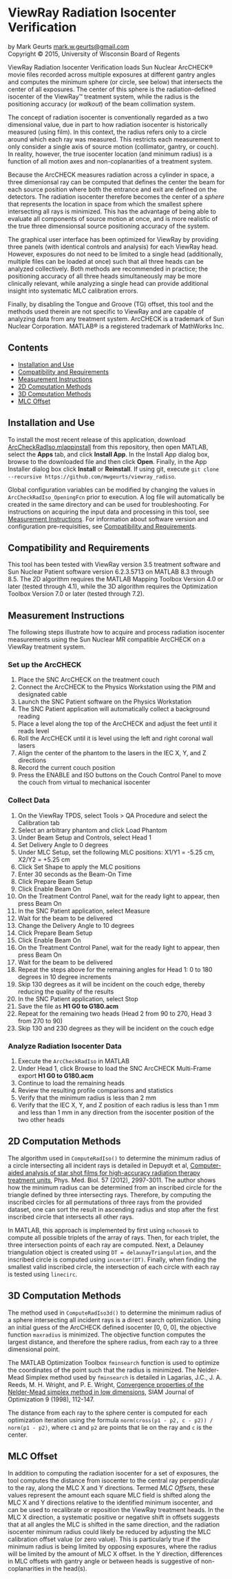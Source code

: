 ViewRay Radiation Isocenter Verification
==============

by Mark Geurts <mark.w.geurts@gmail.com>
<br>Copyright &copy; 2015, University of Wisconsin Board of Regents

ViewRay Radiation Isocenter Verification loads Sun Nuclear ArcCHECK&reg; movie files recorded across multiple exposures at different gantry angles and computes the minimum sphere (or circle, see below) that intersects the center of all exposures.  The center of this sphere is the radiation-defined isocenter of the ViewRay&trade; treatment system, while the radius is the positioning accuracy (or _walkout_) of the beam collimation system.  

The concept of radiation isocenter is conventionally regarded as a two dimensional value, due in part to how radiation isocenter is historically measured (using film). In this context, the radius refers only to a circle around which each ray was measured.  This restricts each measurement to only consider a single axis of source motion (collimator, gantry, or couch). In reality, however, the true isocenter location (and minimum radius) is a function of all motion axes and non-coplanarities of a treatment system.  

Because the ArcCHECK measures radiation across a cylinder in space, a three dimenionsal ray can be computed that defines the center the beam for each source position where both the entrance and exit are defined on the detectors.  The radiation isocenter therefore becomes the center of a _sphere_ that represents the location in space from which the smallest sphere intersecting all rays is minimized.  This has the advantage of being able to evaluate all components of source motion at once, and is more realistic of the true three dimensionsal source positioning accuracy of the system.

The graphical user interface has been optimized for ViewRay by providing three panels (with identical controls and analysis) for each ViewRay head.  However, exposures do not need to be limited to a single head (additionally, multiple files can be loaded at once) such that all three heads can be analyzed collectively.  Both methods are recommended in practice; the positioning accuracy of all three heads simultaneously may be more clinically relevant, while analyzing a single head can provide additional insight into systematic MLC calibration errors.  

Finally, by disabling the Tongue and Groove (TG) offset, this tool and the methods used therein are not specific to ViewRay and are capable of analyzing data from any treatment system.  ArcCHECK is a trademark of Sun Nuclear Corporation.  MATLAB&reg; is a registered trademark of MathWorks Inc.

## Contents

* [Installation and Use](README.md#installation-and-use)
* [Compatibility and Requirements](README.md#compatibility-and-requirements)
* [Measurement Instructions](README.md#measurement-instructions)
* [2D Computation Methods](README.md#2d-computation-methods)
* [3D Computation Methods](README.md#3d-computation-methods)
* [MLC Offset](README.md#mlc-offset)

## Installation and Use

To install the most recent release of this application, download [ArcCheckRadIso.mlappinstall](https://github.com/mwgeurts/viewray_radiso/archive/master.zip) from this repository, then open MATLAB, select the __Apps__ tab, and click __Install App__.  In the Install App dialog box, browse to the downloaded file and then click __Open__.  Finally, in the App Installer dialog box click __Install__ or __Reinstall__.  If using git, execute `git clone --recursive https://github.com/mwgeurts/viewray_radiso`.

Global configuration variables can be modified by changing the values in `ArcCheckRadIso_OpeningFcn` prior to execution.  A log file will automatically be created in the same directory and can be used for troubleshooting.  For instructions on acquiring the input data and processing in this tool, see [Measurement Instructions](README.md#measurement-instructions). For information about software version and configuration pre-requisities, see [Compatibility and Requirements](README.md#compatibility-and-requirements).

## Compatibility and Requirements

This tool has been tested with ViewRay version 3.5 treatment software and Sun Nuclear Patient software version 6.2.3.5713 on MATLAB 8.3 through 8.5.  The 2D algorithm requires the MATLAB Mapping Toolbox Version 4.0 or later (tested through 4.1), while the 3D algorithm requires the Optimization Toolbox Version 7.0 or later (tested through 7.2).

## Measurement Instructions

The following steps illustrate how to acquire and process radiation isocenter measurements using the Sun Nuclear MR compatible ArcCHECK on a ViewRay treatment system.

### Set up the ArcCHECK

1. Place the SNC ArcCHECK on the treatment couch
2. Connect the ArcCHECK to the Physics Workstation using the PIM and designated cable
3. Launch the SNC Patient software on the Physics Workstation
  1. The SNC Patient application will automatically collect a background reading
4. Place a level along the top of the ArcCHECK and adjust the feet until it reads level
5. Roll the ArcCHECK until it is level using the left and right coronal wall lasers
6. Align the center of the phantom to the lasers in the IEC X, Y, and Z directions
7. Record the current couch position
8. Press the ENABLE and ISO buttons on the Couch Control Panel to move the couch from virtual to mechanical isocenter

### Collect Data

1. On the ViewRay TPDS, select Tools > QA Procedure and select the Calibration tab
2. Select an arbitrary phantom and click Load Phantom
3. Under Beam Setup and Controls, select Head 1
4. Set Delivery Angle to 0 degrees
5. Under MLC Setup, set the following MLC positions: X1/Y1 = -5.25 cm, X2/Y2 = +5.25 cm
6. Click Set Shape to apply the MLC positions
8. Enter 30 seconds as the Beam-On Time
9. Click Prepare Beam Setup
10. Click Enable Beam On
11. On the Treatment Control Panel, wait for the ready light to appear, then press Beam On
12. In the SNC Patient application, select Measure
13. Wait for the beam to be delivered
14. Change the Delivery Angle to 10 degrees
15. Click Prepare Beam Setup
16. Click Enable Beam On
17. On the Treatment Control Panel, wait for the ready light to appear, then press Beam On
18. Wait for the beam to be delivered
19. Repeat the steps above for the remaining angles for Head 1: 0 to 180 degrees in 10 degree increments
  1.  Skip 130 degrees as it will be incident on the couch edge, thereby reducing the quality of the results
20. In the SNC Patient application, select Stop
21. Save the file as __H1 G0 to G180.acm__
22. Repeat for the remaining two heads (Head 2 from 90 to 270, Head 3 from 270 to 90)
  1. Skip 130 and 230 degrees as they will be incident on the couch edge

### Analyze Radiation Isocenter Data

1. Execute the `ArcCheckRadIso` in MATLAB
2. Under Head 1, click Browse to load the SNC ArcCHECK Multi-Frame export __H1 G0 to G180.acm__
3. Continue to load the remaining heads
4. Review the resulting profile comparisons and statistics
  1. Verify that the minimum radius is less than 2 mm
  2. Verify that the IEC X, Y, and Z position of each radius is less than 1 mm and less than 1 mm in any direction from the  isocenter position of the two other heads

## 2D Computation Methods

The algorithm used in `ComputeRadIso()` to determine the minimum radius of a circle intersecting all incident rays is detailed in Depuydt et al, [Computer-aided analysis of star shot films for high-accuracy radiation therapy treatment units](http://www.ncbi.nlm.nih.gov/pubmed/22538289), Phys. Med. Biol. 57 (2012), 2997-3011. The author shows how the minimum radius can be determined from an inscribed circle for the triangle defined by three intersecting rays. Therefore, by computing the inscribed circles for all permutations of three rays from the provided dataset, one can sort the result in ascending radius and stop after the first inscribed circle that intersects all other rays.

In MATLAB, this approach is implemented by first using `nchoosek` to compute all possible triplets of the array of rays. Then, for each triplet, the three intersection points of each ray are computed. Next, a Delauney triangulation object is created using `DT = delaunayTriangulation`, and the inscribed circle is computed using `incenter(DT)`.  Finally, when finding the smallest valid inscribed circle, the intersection of each circle with each ray is tested using `linecirc`.

## 3D Computation Methods

The method used in `ComputeRadIso3d()` to determine the minimum radius of a sphere intersecting all incident rays is a direct search optimization.  Using an initial guess of the ArcCHECK defined isocenter [0, 0, 0], the objective function `maxradius` is minimized.  The objective function computes the largest distance, and therefore the sphere radius, from each ray to a three dimensional point.  

The MATLAB Optimization Toolbox `fminsearch` function is used to optimize the coordinates of the point such that the radius is minimized.  The Nelder-Mead Simplex method used by `fminsearch` is detailed in Lagarias, J.C., J. A. Reeds, M. H. Wright, and P. E. Wright, [Convergence properties of the Nelder-Mead simplex method in low dimensions](http://epubs.siam.org/doi/abs/10.1137/S1052623496303470), SIAM Journal of Optimization 9 (1998), 112-147.

The distance from each ray to the sphere center is computed for each optimization iteration using the formula `norm(cross(p1 - p2, c - p2)) / norm(p1 - p2)`, where `c1` and `p2` are points that lie on the ray and `c` is the center.

## MLC Offset

In addition to computing the radiation isocenter for a set of exposures, the tool computes the distance from isocenter to the central ray perpendicular to the ray, along the MLC X and Y directions.  Termed _MLC Offsets_, these values represent the amount each square MLC field is shifted along the MLC X and Y directions relative to the identified minimum isocenter, and can be used to recalibrate or reposition the ViewRay treatment heads.  In the MLC X direction, a systematic positive or negative shift in offsets suggests that at all angles the MLC is shifted in the same direction, and the radiation isocenter minimum radius could likely be reduced by adjusting the MLC calibration offset value (or zero value).  This is particularly true if the minimum radius is being limited by opposing exposures, where the radius will be limited by the amount of MLC X offset.  In the Y direction, differences in MLC offsets with gantry angle or between heads is suggestive of non-coplanarities in the head(s).
